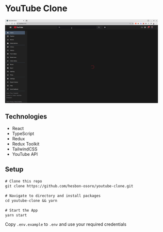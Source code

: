 # YouTube Clone

[![Youtube](assets/youtube-clone.png)](https://react-youtube-clone-ts.netlify.app/)

## Technologies

- React
- TypeScript
- Redux
- Redux Toolkit
- TailwindCSS
- YouTube API

## Setup

```code
# Clone this repo
git clone https://github.com/hesbon-osoro/youtube-clone.git

# Navigate to directory and install packages
cd youtube-clone && yarn

# Start the App
yarn start
```

Copy `.env.example` to `.env` and use your required credentials
